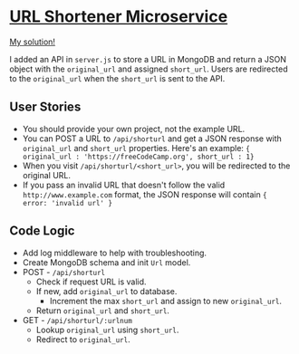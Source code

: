 # [URL Shortener Microservice](https://www.freecodecamp.org/learn/back-end-development-and-apis/back-end-development-and-apis-projects/url-shortener-microservice)

[My solution!](https://boilerplate-project-urlshortener.willbeaumont.repl.co/)

I added an API in `server.js` to store a URL in MongoDB and return a JSON object with the `original_url` and assigned `short_url`.
Users are redirected to the `original_url` when the `short_url` is sent to the API.

## User Stories
* You should provide your own project, not the example URL.
* You can POST a URL to `/api/shorturl` and get a JSON response with `original_url` and `short_url` properties. Here's an example: `{ original_url : 'https://freeCodeCamp.org', short_url : 1}`
* When you visit `/api/shorturl/<short_url>`, you will be redirected to the original URL.
* If you pass an invalid URL that doesn't follow the valid `http://www.example.com` format, the JSON response will contain `{ error: 'invalid url' }`

## Code Logic
* Add log middleware to help with troubleshooting.
* Create MongoDB schema and init `Url` model.
* POST - `/api/shorturl`
  * Check if request URL is valid.
  * If new, add `original_url` to database.
    * Increment the max `short_url` and assign to new `original_url`.
  * Return `original_url` and `short_url`.
* GET - `/api/shorturl/:urlnum`
  * Lookup `original_url` using `short_url`.
  * Redirect to `original_url`.
